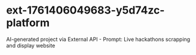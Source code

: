 # ext-1761406049683-y5d74zc-platform
AI-generated project via External API - Prompt: Live hackathons scrapping and display website
